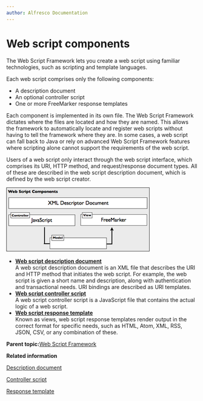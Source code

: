 ```yaml
---
author: Alfresco Documentation
---
```


# Web script components

The Web Script Framework lets you create a web script using familiar technologies, such as scripting and template languages.

Each web script comprises only the following components:

-   A description document
-   An optional controller script
-   One or more FreeMarker response templates

Each component is implemented in its own file. The Web Script Framework dictates where the files are located and how they are named. This allows the framework to automatically locate and register web scripts without having to tell the framework where they are. In some cases, a web script can fall back to Java or rely on advanced Web Script Framework features where scripting alone cannot support the requirements of the web script.

Users of a web script only interact through the web script interface, which comprises its URI, HTTP method, and request/response document types. All of these are described in the web script description document, which is defined by the web script creator.

![](../images/9-1.png)

-   **[Web script description document](../concepts/ws-desc-doc.md)**  
A web script description document is an XML file that describes the URI and HTTP method that initiates the web script. For example, the web script is given a short name and description, along with authentication and transactional needs. URI bindings are described as URI templates.
-   **[Web script controller script](../concepts/ws-controll-script.md)**  
A web script controller script is a JavaScript file that contains the actual logic of a web script.
-   **[Web script response template](../concepts/ws-resp-template.md)**  
Known as views, web script response templates render output in the correct format for specific needs, such as HTML, Atom, XML, RSS, JSON, CSV, or any combination of these.

**Parent topic:**[Web Script Framework](../concepts/ws-framework.md)

**Related information**  


[Description document](ws-desc-doc.md)

[Controller script](ws-controll-script.md)

[Response template](ws-resp-template.md)

